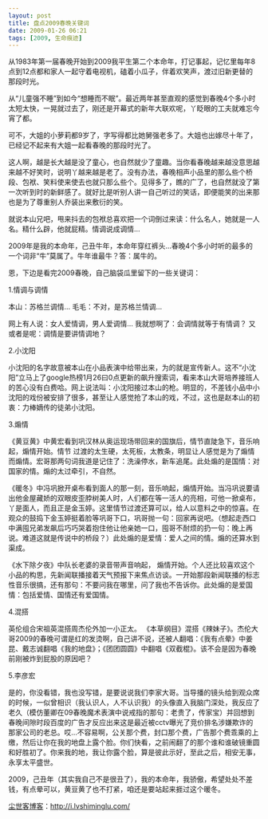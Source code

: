 ```yaml
---
layout: post
title: 盘点2009春晚关键词
date: 2009-01-26 06:21
tags: [2009, 生命痕迹]
---
```

从1983年第一届春晚开始到2009我平生第二个本命年，打记事起，记忆里每年8点到12点都和家人一起守着电视机，磕着小瓜子，伴着欢笑声，渡过旧新更替的那段时光。

从“儿童强不睡”到如今“想睡而不眠”。最近两年甚至直观的感觉到春晚4个多小时太短太快，一晃就过去了，刚还是开幕式的新年大联欢呢，丫眨眼的工夫就难忘今宵了都。

可不，大姐的小萝莉都9岁了，字写得都比她舅强老多了。大姐也出嫁尽十年了，已经记不起来有大姐一起看春晚的那段时光了。

这人啊，越是长大越是没了童心，也自然就少了童趣。当你看春晚越来越没意思越来越不好笑时，说明丫越来越是老了。没有办法，春晚相声小品里的那么些个桥段、包袱、笑料使来使去也就只那么些个。见得多了，瞧的广了，也自然就没了第一次听到时的新鲜感了。就好比是听别人讲一自己听过的笑话，即便能笑的出来那也是为了尊重别人乔装出来敷衍的笑。

就说本山兄吧，甩来抖去的包袱总喜欢把一个词倒过来读：什么名人，她就是一人名。精什么辟，他就屁精。情调说成调情…

2009年是我的本命年，己丑牛年，本命年穿红裤头…春晚4个多小时听的最多的一个词非“牛”莫属了。牛年谁最牛？答：属牛的。

恩，下边是看完2009春晚，自己脑袋瓜里留下的一些关键词：

1.情调与调情

本山：苏格兰调情…
毛毛：不对，是苏格兰情调…

网上有人说：女人爱情调，男人爱调情…
我就想啊了：会调情就等于有情调？
又或者是呢：调情是要讲情调地？

2.小沈阳

小沈阳的名字故意被本山在小品表演中给带出来，为的就是宣传新人。这不“小沈阳”立马上了google热榜1月26曰0点更新的飙升搜索词，看来本山大哥培养接班人的苦心没有白费哈。网上说法叫：小沈阳接过本山的枪。明显的，不差钱小品中小沈阳的戏份被安排了很多，甚至让人感觉抢了本山的戏，不过，这也是赵本山的初衷：力棒嫡传的徒弟小沈阳。

3.煽情

《黄豆黄》中黄宏看到巩汉林从奥运现场带回来的国旗后，情节直陡急下，音乐响起，煽情开始。情节 过渡的太生硬，太死板，太教条，明显让人感觉是为了煽情而煽情。宏哥那两句词我道是记住了：洗澡停水，新车追尾。此处煽的是国情：对国家的情。煽的太过牵引，不自然。

《暖冬》中冯巩掀开桌布看到面人的那一刻，音乐响起，煽情开始。当冯巩说要请出他金屋藏娇的双眼皮歪脖树美人时，人们都在等一活人的亮相，可他一掀桌布，丫是面人，而且正是金玉婷。这里情节过渡还算可以，给人以意料之中的惊喜。在观众的鼓捣下金玉婷挺着脸等巩哥下口，巩哥抛一句：回家再说吧。（想起走西口中满囤兄弟发飙后巧巧哭着抱住他让他亲她一口，囤哥不耐烦的扔一句：晚上再说。难道这就是传说中的桥段？）此处煽的是爱情：爱人之间的情。煽的还算水到渠成。

《水下除夕夜》中队长老婆的录音带声音响起， 煽情开始。个人还比较喜欢这个小品的构思，先新闻联播接着天气预报下来焦点访谈。一开始那段新闻联播的标志性音乐很搞，还有那句：不要问我在哪里，问了我也不告诉你。此处煽的是爱国情：包括爱情、国情还有爱国情。

4.混搭

英伦组合宋祖英混搭周杰伦外加一小正太。 《本草纲目》混搭《辣妹子》。杰伦大哥2009的春晚可谓是红的发烫啊，自己讲不说，还被人翻唱：《我有点晕》中姜昆、戴志诚翻唱《我的地盘》；《团团圆圆》中翻唱《双截棍》。该不会是因为春晚前刚被炸到屁股的原因吧？

5.李彦宏

是的，你没看错，我也没写错，是要说说我们李家大哥。当导播的镜头给到观众席的时候，一似曾相识（我认识人，人不认识我）的头像直入我脑门深处，我反应了老久（模仿董卿在09春晚魔术表演中说戒指的那句：老贵了，传家宝）并回想到春晚间隙时段百度的广告才反应出来这是最近被cctv曝光了竞价排名涉嫌欺诈的那家公司的老总。哎…不容易啊，公关那个费，封口那个费，广告那个费乖乘的上缴，然后让你在我的地盘上露个脸。你们快看，之前闹翻了的那个谁和谁破镜重圆和好胜初了。你来我的地，我让你露个脸，算是彼此示好，至此之后，相安无事，永享太平盛世。

2009，己丑年（其实我自己不是很丑了），我的本命年，我骄傲，希望处处不差钱，有点晕可以，黄豆黄了也不打紧，咱还是要站起来捱过这个暖冬。

<a href="http://i.lvshiminglu.com/">尘世客博客</a>：<a href="http://i.lvshiminglu.com/">http://i.lvshiminglu.com/</a>

